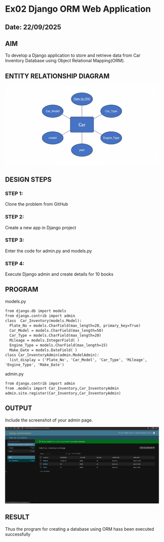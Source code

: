 # Ex02 Django ORM Web Application
## Date: 22/09/2025

## AIM
To develop a Django application to store and retrieve data from Car Inventory Database using Object Relational Mapping(ORM).

## ENTITY RELATIONSHIP DIAGRAM
![alt text](Gemini_Generated_Image_i0h7hci0h7hci0h7.png)


## DESIGN STEPS

### STEP 1:
Clone the problem from GitHub

### STEP 2:
Create a new app in Django project

### STEP 3:
Enter the code for admin.py and models.py

### STEP 4:
Execute Django admin and create details for 10 books

## PROGRAM

models.py

    from django.db import models
    from django.contrib import admin
    class  Car_Inventory(models.Model):
      Plate_No = models.CharField(max_length=20, primary_key=True)
      Car_Model = models.CharField(max_length=50)
      Car_Type = models.CharField(max_length=20)
      Mileage = models.IntegerField( )
      Engine_Type = models.CharField(max_length=15)
      Make_Date = models.DateField( )
    class Car_InventoryAdmin(admin.ModelAdmin):
      list_display = ('Plate_No', 'Car_Model', 'Car_Type', 'Mileage', 'Engine_Type', 'Make_Date')

admin.py

    from django.contrib import admin
    from .models import Car_Inventory,Car_InventoryAdmin
    admin.site.register(Car_Inventory,Car_InventoryAdmin)

## OUTPUT

Include the screenshot of your admin page.

![alt text](<Screenshot 2025-09-22 081633.png>)

## RESULT
Thus the program for creating a database using ORM hass been executed successfully
